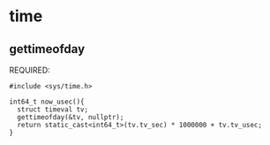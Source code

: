 # time

## gettimeofday
REQUIRED:
```
#include <sys/time.h>
```
```
int64_t now_usec(){
  struct timeval tv;
  gettimeofday(&tv, nullptr);
  return static_cast<int64_t>(tv.tv_sec) * 1000000 + tv.tv_usec;
}
```
